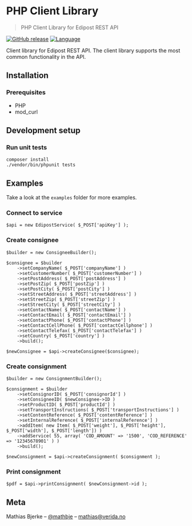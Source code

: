 # PHP Client Library
> PHP Client Library for Edipost REST API

[![GitHub release](https://img.shields.io/badge/release-1.1.1-blue.svg)](https://github.com/EDIPost/php-rest-client/releases)
[![Language](https://img.shields.io/badge/language-PHP-brightgreen.svg)](http://www.php.net)

Client library for Edipost REST API. The client library supports the most common functionality in the API. 


## Installation

### Prerequisites

* PHP
* mod_curl


## Development setup

### Run unit tests
```
composer install
./vendor/bin/phpunit tests
```

## Examples

Take a look at the `examples` folder for more examples. 

### Connect to service

```
$api = new EdipostService( $_POST['apiKey'] );
```


### Create consignee

```
$builder = new ConsigneeBuilder();

$consignee = $builder
	->setCompanyName( $_POST['companyName'] )
	->setCustomerNumber( $_POST['customerNumber'] )
	->setPostAddress( $_POST['postAddress'] )
	->setPostZip( $_POST['postZip'] )
	->setPostCity( $_POST['postCity'] )
	->setStreetAddress( $_POST['streetAddress'] )
	->setStreetZip( $_POST['streetZip'] )
	->setStreetCity( $_POST['streetCity'] )
	->setContactName( $_POST['contactName'] )
	->setContactEmail( $_POST['contactEmail'] )
	->setContactPhone( $_POST['contactPhone'] )
	->setContactCellPhone( $_POST['contactCellphone'] )
	->setContactTelefax( $_POST['contactTelefax'] )
	->setCountry( $_POST['country'] )
	->build();

$newConsignee = $api->createConsignee($consignee);
```


### Create consignment

```
$builder = new ConsignmentBuilder();

$consignment = $builder
	->setConsignorID( $_POST['consignorId'] )
	->setConsigneeID( $newConsignee->ID )
	->setProductID( $_POST['productId'] )
	->setTransportInstructions( $_POST['transportInstructions'] )
	->setContentReference( $_POST['contentReference'] )
	->setInternalReference( $_POST['internalReference'] )
	->addItem( new Item( $_POST['weight'], $_POST['height'], $_POST['width'], $_POST['length']) )
	->addService( 55, array( 'COD_AMOUNT' => '1500', 'COD_REFERENCE' => '12345678901' ) )
	->build();

$newConsignment = $api->createConsignment( $consignment );
```


### Print consignment

```
$pdf = $api->printConsignment( $newConsignment->id );
```

## Meta

Mathias Bjerke – [@mathbje](https://twitter.com/mathbje) – mathias@verida.no
